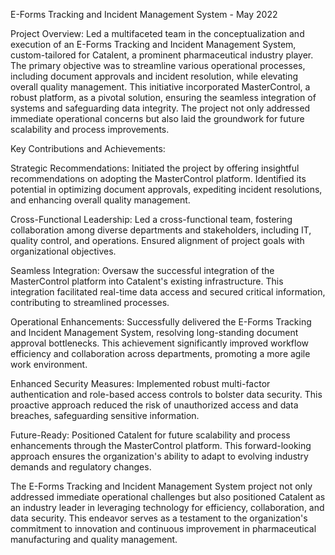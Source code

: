 E-Forms Tracking and Incident Management System - May 2022

Project Overview:
Led a multifaceted team in the conceptualization and execution of an E-Forms Tracking and Incident Management System, custom-tailored for Catalent, a prominent pharmaceutical industry player. The primary objective was to streamline various operational processes, including document approvals and incident resolution, while elevating overall quality management. This initiative incorporated MasterControl, a robust platform, as a pivotal solution, ensuring the seamless integration of systems and safeguarding data integrity. The project not only addressed immediate operational concerns but also laid the groundwork for future scalability and process improvements.

Key Contributions and Achievements:

Strategic Recommendations: Initiated the project by offering insightful recommendations on adopting the MasterControl platform. Identified its potential in optimizing document approvals, expediting incident resolutions, and enhancing overall quality management.

Cross-Functional Leadership: Led a cross-functional team, fostering collaboration among diverse departments and stakeholders, including IT, quality control, and operations. Ensured alignment of project goals with organizational objectives.

Seamless Integration: Oversaw the successful integration of the MasterControl platform into Catalent's existing infrastructure. This integration facilitated real-time data access and secured critical information, contributing to streamlined processes.

Operational Enhancements: Successfully delivered the E-Forms Tracking and Incident Management System, resolving long-standing document approval bottlenecks. This achievement significantly improved workflow efficiency and collaboration across departments, promoting a more agile work environment.

Enhanced Security Measures: Implemented robust multi-factor authentication and role-based access controls to bolster data security. This proactive approach reduced the risk of unauthorized access and data breaches, safeguarding sensitive information.

Future-Ready: Positioned Catalent for future scalability and process enhancements through the MasterControl platform. This forward-looking approach ensures the organization's ability to adapt to evolving industry demands and regulatory changes.

The E-Forms Tracking and Incident Management System project not only addressed immediate operational challenges but also positioned Catalent as an industry leader in leveraging technology for efficiency, collaboration, and data security. This endeavor serves as a testament to the organization's commitment to innovation and continuous improvement in pharmaceutical manufacturing and quality management.
